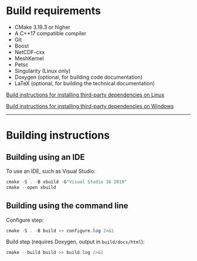 # Build requirements

 - CMake 3.19.3 or higher
 - A C++17 compatible compiler
 - Git
 - Boost
 - NetCDF-cxx
 - MeshKernel
 - Petsc
 - Singularity (Linux only)
 - Doxygen (optional, for building code documentation)
 - LaTeX (optional, for building the technical documentation)

[Build instructions for installing third-party dependencies on Linux](./building_on_linux.md)

[Build instructions for installing third-party dependencies on Windows](./building_on_windows.md)

---
# Building instructions

## Building using an IDE

To use an IDE, such as Visual Studio:

```powershell
cmake -S . -B xbuild -G"Visual Studio 16 2019"
cmake --open xbuild
```

## Building using the command line

Configure step:
```powershell
cmake -S . -B build >> configure.log 2>&1
```

Build step (requires Doxygen, output in `build/docs/html`):
```powershell
cmake --build build >> build.log 2>&1
```

